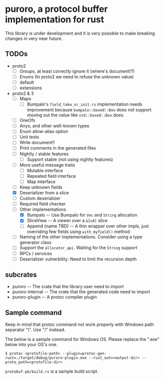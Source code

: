# puroro, a protocol buffer implementation for rust

This library is under development and it is very possible to make breaking changes in very near future.

## TODOs
- proto2
    - [ ] Groups, at least correctly ignore it (where's document!?)
    - [ ] Enums (In proto2 we need to refuse the unknown value)
    - [ ] default
    - [ ] extensions
- proto2 & 3
    - [ ] Maps
        - [ ] Bumpalo's `field_take_or_init.rs` implementation needs improvement because `bumpalo::boxed::Box` does not support moving out the value like `std::boxed::Box` does.
    - [ ] OneOfs
    - [ ] Anys, and other well-known types
    - [ ] Enum allow-alias option
    - [ ] Unit tests
    - [ ] Write document!!
    - [ ] Print comments in the generated files
    - [ ] Nightly / stable features
        - [ ] Support stable (not using nightly features)
    - [ ] More useful message traits
        - [ ] Mutable interface
        - [ ] Repeated field interface
        - [ ] Map interface
    - [ ] Keep unknown fields
    - [x] Deserializer from a slice
    - [ ] Custom deserializer
    - [ ] Required field checker
    - [ ] Other implementations
        - [x] Bumpalo -- Use Bumpalo for `Vec` and `String` allocation
        - [x] SliceView -- A viewer over a `&[u8]` slice
        - [ ] Append (name TBD) -- A thin wrapper over other impls, just overriding few fields using `with_myfield()` method
    - [ ] Naming of the other implementations. Consider using a type generator class
    - [ ] Support the `allocator_api`. Waiting for the `String` support
    - [ ] RPCs / services
    - [ ] Deserializer vulnerbility: Need to limit the recursion depth

## subcrates

- puroro -- The crate that the library user need to import
- puroro-internal -- The crate that the generated code need to import
- puroro-plugin -- A protoc compiler plugin

## Sample command
Keep in mind that protoc command not work properly with Windows path separator "\\". Use "/" instead.

The below is a sample command for Windows OS.
Please replace the ".exe" below into your OS's one.

```
$ protoc <protofile-path> --plugin=protoc-gen-rust=./target/debug/puroro-plugin.exe --rust_out=<output-dir> --proto_path=<protofile-dir>
```

`protobuf-pb/build.rs` is a sample build script.
